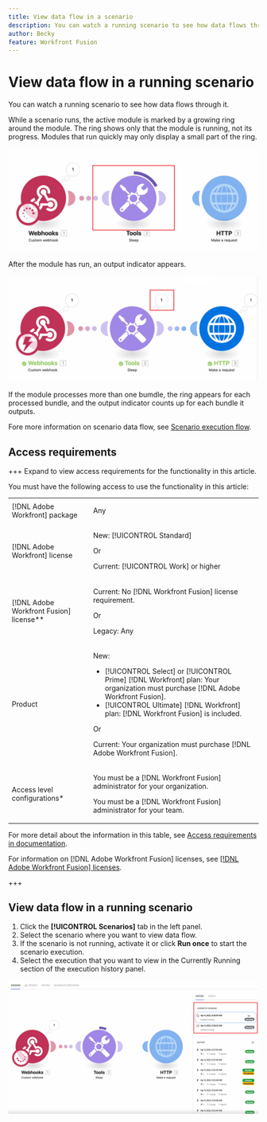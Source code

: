 ```yaml
---
title: View data flow in a scenario
description: You can watch a running scenario to see how data flows through it.
author: Becky
feature: Workfront Fusion
---
```

# View data flow in a running scenario

You can watch a running scenario to see how data flows through it. 

While a scenario runs, the active module is marked by a growing ring around the module. The ring shows only that the module is running, not its progress. Modules that run quickly may only display a small part of the ring. 

![Ring around module](assets/ring-around-module.png)

After the module has run, an output indicator appears.

![Output indicator](assets/data-flow-output.png)

If the module processes more than one bumdle, the ring appears for each processed bundle, and the output indicator counts up for each bundle it outputs.

Fore more information on scenario data flow, see [Scenario execution flow](/help/workfront-fusion/references/scenarios/scenario-execution-flow.md).

## Access requirements

+++ Expand to view access requirements for the functionality in this article.

You must have the following access to use the functionality in this article:

<table style="table-layout:auto">
 <col> 
 <col> 
 <tbody> 
  <tr> 
   <td role="rowheader">[!DNL Adobe Workfront] package</td> 
   <td> <p>Any</p> </td> 
  </tr> 
  <tr data-mc-conditions=""> 
   <td role="rowheader">[!DNL Adobe Workfront] license</td> 
   <td> <p>New: [!UICONTROL Standard]</p><p>Or</p><p>Current: [!UICONTROL Work] or higher</p> </td> 
  </tr> 
  <tr> 
   <td role="rowheader">[!DNL Adobe Workfront Fusion] license**</td> 
   <td>
   <p>Current: No [!DNL Workfront Fusion] license requirement.</p>
   <p>Or</p>
   <p>Legacy: Any </p>
   </td> 
  </tr> 
  <tr> 
   <td role="rowheader">Product</td> 
   <td>
   <p>New:</p> <ul><li>[!UICONTROL Select] or [!UICONTROL Prime] [!DNL Workfront] plan: Your organization must purchase [!DNL Adobe Workfront Fusion].</li><li>[!UICONTROL Ultimate] [!DNL Workfront] plan: [!DNL Workfront Fusion] is included.</li></ul>
   <p>Or</p>
   <p>Current: Your organization must purchase [!DNL Adobe Workfront Fusion].</p>
   </td> 
  </tr>
  <tr data-mc-conditions=""> 
   <td role="rowheader">Access level configurations*</td> 
   <td> 
     <p>You must be a [!DNL Workfront Fusion] administrator for your organization.</p>
     <p>You must be a [!DNL Workfront Fusion] administrator for your team.</p>
   </td> 
  </tr> 
   </td> 
  </tr> 
 </tbody> 
</table>

For more detail about the information in this table, see [Access requirements in documentation](/help/workfront-fusion/references/licenses-and-roles/access-level-requirements-in-documentation.md).

For information on [!DNL Adobe Workfront Fusion] licenses, see [[!DNL Adobe Workfront Fusion] licenses](/help/workfront-fusion/set-up-and-manage-workfront-fusion/licensing-operations-overview/license-automation-vs-integration.md).

+++

## View data flow in a running scenario

1. Click the **[!UICONTROL Scenarios]** tab in the left panel.
1. Select the scenario where you want to view data flow.
1. If the scenario is not running, activate it or click **Run once** to start the scenario execution.
1. Select the execution that you want to view in the Currently Running section of the execution history panel.

  ![Currently running](assets/currently-running.png)


